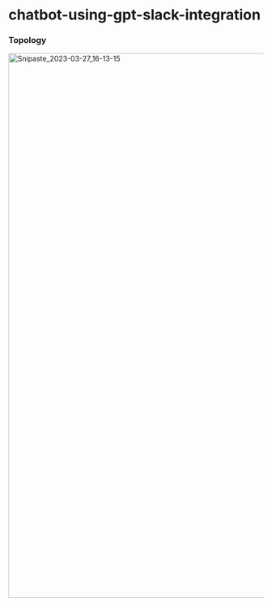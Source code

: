 # chatbot-using-gpt-slack-integration

### Topology
<img width="1077" alt="Snipaste_2023-03-27_16-13-15" src="https://user-images.githubusercontent.com/116753469/227873817-ae7945a2-9f8a-43c6-949c-c94501f52675.png">
